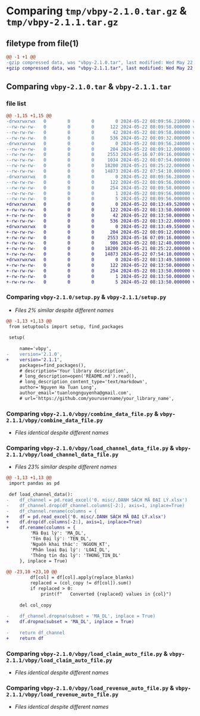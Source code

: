 # Comparing `tmp/vbpy-2.1.0.tar.gz` & `tmp/vbpy-2.1.1.tar.gz`

## filetype from file(1)

```diff
@@ -1 +1 @@
-gzip compressed data, was "vbpy-2.1.0.tar", last modified: Wed May 22 08:09:56 2024, max compression
+gzip compressed data, was "vbpy-2.1.1.tar", last modified: Wed May 22 08:13:49 2024, max compression
```

## Comparing `vbpy-2.1.0.tar` & `vbpy-2.1.1.tar`

### file list

```diff
@@ -1,15 +1,15 @@
-drwxrwxrwx   0        0        0        0 2024-05-22 08:09:56.210000 vbpy-2.1.0/
--rw-rw-rw-   0        0        0      122 2024-05-22 08:09:58.000000 vbpy-2.1.0/PKG-INFO
--rw-rw-rw-   0        0        0       42 2024-05-22 08:09:58.000000 vbpy-2.1.0/setup.cfg
--rw-rw-rw-   0        0        0      536 2024-05-22 08:09:32.000000 vbpy-2.1.0/setup.py
-drwxrwxrwx   0        0        0        0 2024-05-22 08:09:56.240000 vbpy-2.1.0/vbpy/
--rw-rw-rw-   0        0        0      204 2024-05-22 08:09:12.000000 vbpy-2.1.0/vbpy/__init__.py
--rw-rw-rw-   0        0        0     2553 2024-05-16 07:09:16.000000 vbpy-2.1.0/vbpy/combine_data_file.py
--rw-rw-rw-   0        0        0     1034 2024-05-22 08:07:54.000000 vbpy-2.1.0/vbpy/load_channel_data_file.py
--rw-rw-rw-   0        0        0    18200 2024-05-21 08:25:22.000000 vbpy-2.1.0/vbpy/load_claim_auto_file.py
--rw-rw-rw-   0        0        0    14873 2024-05-22 07:54:10.000000 vbpy-2.1.0/vbpy/load_revenue_auto_file.py
-drwxrwxrwx   0        0        0        0 2024-05-22 08:09:56.280000 vbpy-2.1.0/vbpy.egg-info/
--rw-rw-rw-   0        0        0      122 2024-05-22 08:09:56.000000 vbpy-2.1.0/vbpy.egg-info/PKG-INFO
--rw-rw-rw-   0        0        0      254 2024-05-22 08:09:58.000000 vbpy-2.1.0/vbpy.egg-info/SOURCES.txt
--rw-rw-rw-   0        0        0        1 2024-05-22 08:09:56.000000 vbpy-2.1.0/vbpy.egg-info/dependency_links.txt
--rw-rw-rw-   0        0        0        5 2024-05-22 08:09:56.000000 vbpy-2.1.0/vbpy.egg-info/top_level.txt
+drwxrwxrwx   0        0        0        0 2024-05-22 08:13:49.520000 vbpy-2.1.1/
+-rw-rw-rw-   0        0        0      122 2024-05-22 08:13:50.000000 vbpy-2.1.1/PKG-INFO
+-rw-rw-rw-   0        0        0       42 2024-05-22 08:13:50.000000 vbpy-2.1.1/setup.cfg
+-rw-rw-rw-   0        0        0      536 2024-05-22 08:13:22.000000 vbpy-2.1.1/setup.py
+drwxrwxrwx   0        0        0        0 2024-05-22 08:13:49.550000 vbpy-2.1.1/vbpy/
+-rw-rw-rw-   0        0        0      204 2024-05-22 08:09:12.000000 vbpy-2.1.1/vbpy/__init__.py
+-rw-rw-rw-   0        0        0     2553 2024-05-16 07:09:16.000000 vbpy-2.1.1/vbpy/combine_data_file.py
+-rw-rw-rw-   0        0        0      986 2024-05-22 08:12:40.000000 vbpy-2.1.1/vbpy/load_channel_data_file.py
+-rw-rw-rw-   0        0        0    18200 2024-05-21 08:25:22.000000 vbpy-2.1.1/vbpy/load_claim_auto_file.py
+-rw-rw-rw-   0        0        0    14873 2024-05-22 07:54:10.000000 vbpy-2.1.1/vbpy/load_revenue_auto_file.py
+drwxrwxrwx   0        0        0        0 2024-05-22 08:13:49.580000 vbpy-2.1.1/vbpy.egg-info/
+-rw-rw-rw-   0        0        0      122 2024-05-22 08:13:50.000000 vbpy-2.1.1/vbpy.egg-info/PKG-INFO
+-rw-rw-rw-   0        0        0      254 2024-05-22 08:13:50.000000 vbpy-2.1.1/vbpy.egg-info/SOURCES.txt
+-rw-rw-rw-   0        0        0        1 2024-05-22 08:13:50.000000 vbpy-2.1.1/vbpy.egg-info/dependency_links.txt
+-rw-rw-rw-   0        0        0        5 2024-05-22 08:13:50.000000 vbpy-2.1.1/vbpy.egg-info/top_level.txt
```

### Comparing `vbpy-2.1.0/setup.py` & `vbpy-2.1.1/setup.py`

 * *Files 2% similar despite different names*

```diff
@@ -1,13 +1,13 @@
 from setuptools import setup, find_packages
 
 setup(
     
     name='vbpy',
-    version='2.1.0',
+    version='2.1.1',
     packages=find_packages(),
     # description='Your library description',
     # long_description=open('README.md').read(),
     # long_description_content_type='text/markdown',
     author='Nguyen Ha Tuan Long',
     author_email='tuanlongnguyenha@gmail.com',
     # url='https://github.com/yourusername/your_library_name',
```

### Comparing `vbpy-2.1.0/vbpy/combine_data_file.py` & `vbpy-2.1.1/vbpy/combine_data_file.py`

 * *Files identical despite different names*

### Comparing `vbpy-2.1.0/vbpy/load_channel_data_file.py` & `vbpy-2.1.1/vbpy/load_channel_data_file.py`

 * *Files 23% similar despite different names*

```diff
@@ -1,13 +1,13 @@
 import pandas as pd
 
 def load_channel_data():
-    df_channel = pd.read_excel('0. misc/.DANH SÁCH MÃ ĐẠI LÝ.xlsx')
-    df_channel.drop(df_channel.columns[-2:], axis=1, inplace=True)
-    df_channel.rename(columns = {
+    df = pd.read_excel('0. misc/.DANH SÁCH MÃ ĐẠI LÝ.xlsx')
+    df.drop(df.columns[-2:], axis=1, inplace=True)
+    df.rename(columns = {
         'Mã Đại lý': 'MA_DL',
         'Tên Đại lý': 'TEN_DL',
         'Nguồn khai thác': 'NGUON_KT',
         'Phân loại Đại lý': 'LOAI_DL',
         'Thông tin đại lý': 'THONG_TIN_DL'
     }, inplace = True)
 
@@ -23,10 +23,10 @@
         df[col] = df[col].apply(replace_blanks)
         replaced = (col_copy != df[col]).sum()
         if replaced > 0:
             print(f"   Converted {replaced} values in {col}")
     
     del col_copy
 
-    df_channel.dropna(subset = 'MA_DL', inplace = True)
+    df.dropna(subset = 'MA_DL', inplace = True)
     
-    return df_channel
+    return df
```

### Comparing `vbpy-2.1.0/vbpy/load_claim_auto_file.py` & `vbpy-2.1.1/vbpy/load_claim_auto_file.py`

 * *Files identical despite different names*

### Comparing `vbpy-2.1.0/vbpy/load_revenue_auto_file.py` & `vbpy-2.1.1/vbpy/load_revenue_auto_file.py`

 * *Files identical despite different names*

